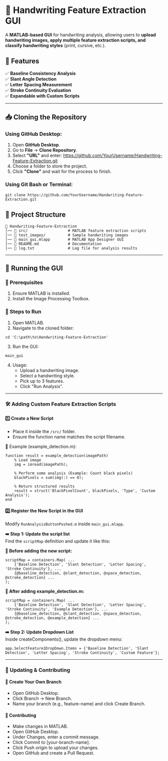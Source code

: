 # 📝 Handwriting Feature Extraction GUI

A **MATLAB-based GUI** for handwriting analysis, allowing users to **upload handwriting images, apply multiple feature extraction scripts, and classify handwriting styles** (print, cursive, etc.).

## 📌 Features

✅ **Baseline Consistency Analysis**  
✅ **Slant Angle Detection**  
✅ **Letter Spacing Measurement**  
✅ **Stroke Continuity Evaluation**  
✅ **Expandable with Custom Scripts**  

---

## 📥 Cloning the Repository

### Using GitHub Desktop:
1. Open **GitHub Desktop**.
2. Go to **File** → **Clone Repository**.
3. Select **"URL"** and enter:
https://github.com/YourUsername/Handwriting-Feature-Extraction.git
4. Choose a folder to store the project.
5. Click **"Clone"** and wait for the process to finish.

### Using Git Bash or Terminal:
```
git clone https://github.com/YourUsername/Handwriting-Feature-Extraction.git
```
## 📂 Project Structure
```
📁 Handwriting-Feature-Extraction
│── 📂 src/                  # MATLAB feature extraction scripts
│── 📂 test_images/          # Sample handwriting images
│── 📄 main_gui.mlapp        # MATLAB App Designer GUI
│── 📄 README.md             # Documentation
│── 📄 log.txt               # Log file for analysis results
```

---

## 🚀 Running the GUI
### 📌 Prerequisites
1. Ensure MATLAB is installed.
2. Install the Image Processing Toolbox.

### 📌 Steps to Run
1. Open MATLAB.
2. Navigate to the cloned folder:
```
cd 'C:\path\to\Handwriting-Feature-Extraction'
```
3. Run the GUI:
```
main_gui
```
4. Usage:
    - Upload a handwriting image.
    - Select a handwriting style.
    - Pick up to 3 features.
    - Click "Run Analysis".

---

### 🛠️ Adding Custom Feature Extraction Scripts
#### 1️⃣ Create a New Script
- Place it inside the `/src/` folder.
- Ensure the function name matches the script filename.

📌 Example (example_detection.m):
```
function result = example_detection(imagePath)
    % Load image
    img = imread(imagePath);
    
    % Perform some analysis (Example: Count black pixels)
    blackPixels = sum(img(:) == 0);
    
    % Return structured results
    result = struct('BlackPixelCount', blackPixels, 'Type', 'Custom Analysis');
end
```
#### 2️⃣ Register the New Script in the GUI
Modify `RunAnalysisButtonPushed.m` inside `main_gui.mlapp`.

**➡️ Step 1: Update the script list**  
Find the `scriptMap` definition and update it like this:

**📌 Before adding the new script:**
```
scriptMap = containers.Map( ...
    {'Baseline Detection', 'Slant Detection', 'Letter Spacing', 'Stroke Continuity'}, ...
    {@baseline_detection, @slant_detection, @space_detection, @stroke_detection} ...
);
```
**📌 After adding example_detection.m:**
```
scriptMap = containers.Map( ...
    {'Baseline Detection', 'Slant Detection', 'Letter Spacing', 'Stroke Continuity', 'Example Detection'}, ...
    {@baseline_detection, @slant_detection, @space_detection, @stroke_detection, @example_detection} ...
);
```
**➡️ Step 2: Update Dropdown List**  
Inside createComponents(), update the dropdown menu:
```
app.SelectFeature1DropDown.Items = {'Baseline Detection', 'Slant Detection', 'Letter Spacing', 'Stroke Continuity', 'Custom Feature'};
```

---

### 🔄 Updating & Contributing
#### 📌 Create Your Own Branch
- Open GitHub Desktop.
- Click Branch → New Branch.
- Name your branch (e.g., feature-name) and click Create Branch.

#### 📌 Contributing
- Make changes in MATLAB.
- Open GitHub Desktop.
- Under Changes, enter a commit message.
- Click Commit to [your-branch-name].
- Click Push origin to upload your changes.
- Open GitHub and create a Pull Request.
